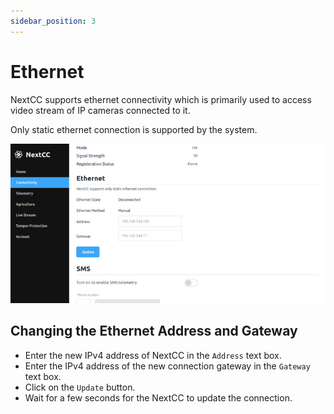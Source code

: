 ```yaml
---
sidebar_position: 3
---
```


# Ethernet

NextCC supports ethernet connectivity which is primarily used to access video stream of IP cameras connected to it.

Only static ethernet connection is supported by the system.

![Ethernet](./img/ethernet.jpg)

## Changing the Ethernet Address and Gateway

- Enter the new IPv4 address of NextCC in the `Address` text box.
- Enter the IPv4 address of the new connection gateway in the `Gateway` text box.
- Click on the `Update` button.
- Wait for a few seconds for the NextCC to update the connection.
